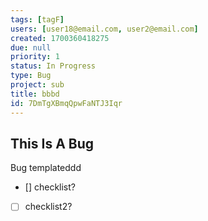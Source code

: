 ```yaml
---
tags: [tagF]
users: [user18@email.com, user2@email.com]
created: 1700360418275
due: null
priority: 1
status: In Progress
type: Bug
project: sub
title: bbbd
id: 7DmTgXBmqQpwFaNTJ3Iqr
---
```

<!-- GENERATED WITH GITDOWN; DO NOT CHANGE -->

## This Is A Bug

Bug templateddd

- [] checklist?

- [ ] checklist2?